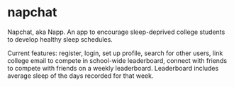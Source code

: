 # napchat
Napchat, aka Napp. An app to encourage sleep-deprived college students to develop healthy sleep schedules. 

Current features: register, login, set up profile, search for other users, link college email to compete in school-wide leaderboard, connect with friends to compete with friends on a weekly leaderboard. Leaderboard includes average sleep of the days recorded for that week. 
